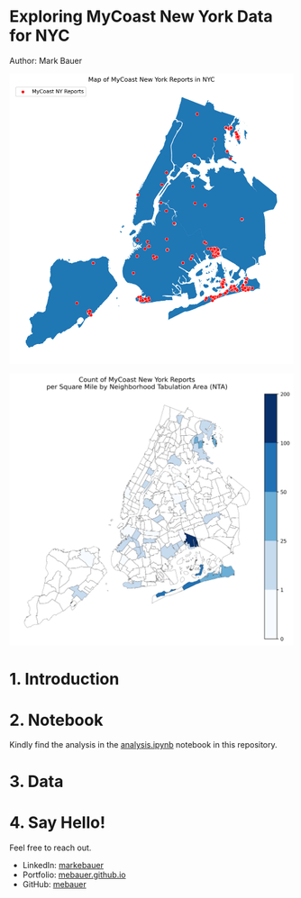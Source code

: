 # Exploring MyCoast New York Data for NYC
Author: Mark Bauer

![cover photo](figures/reports-nyc.png)

![cover photo](figures/cover-photo.png) 

# 1. Introduction


# 2. Notebook 
Kindly find the analysis in the [analysis.ipynb](https://github.com/mebauer/mycoast-ny-data/blob/main/analysis.ipynb) notebook in this repository.

# 3. Data

# 4. Say Hello!
Feel free to reach out.
- LinkedIn: [markebauer](https://www.linkedin.com/in/markebauer/)   
- Portfolio: [mebauer.github.io](https://mebauer.github.io/)
- GitHub: [mebauer](https://github.com/mebauer)
